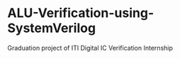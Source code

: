 # ALU-Verification-using-SystemVerilog
Graduation project of ITI Digital IC Verification Internship
